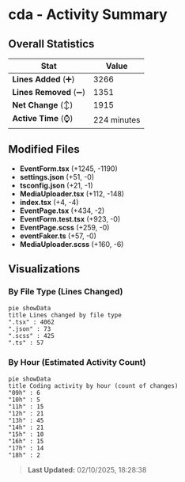 # cda - Activity Summary 

## Overall Statistics

| Stat                   | Value                                                             |
| ---------------------- | ----------------------------------------------------------------- |
| **Lines Added** (➕)   | 3266                                          |
| **Lines Removed** (➖) | 1351                                        |
| **Net Change** (↕)    | 1915                |
| **Active Time** (⌚)   | 224 minutes |


## Modified Files
- **EventForm.tsx** (+1245, -1190)
- **settings.json** (+51, -0)
- **tsconfig.json** (+21, -1)
- **MediaUploader.tsx** (+112, -148)
- **index.tsx** (+4, -4)
- **EventPage.tsx** (+434, -2)
- **EventForm.test.tsx** (+923, -0)
- **EventPage.scss** (+259, -0)
- **eventFaker.ts** (+57, -0)
- **MediaUploader.scss** (+160, -6)

## Visualizations

### By File Type (Lines Changed)

```mermaid
pie showData
title Lines changed by file type
".tsx" : 4062
".json" : 73
".scss" : 425
".ts" : 57
```

### By Hour (Estimated Activity Count)

```mermaid
pie showData
title Coding activity by hour (count of changes)
"09h" : 6
"10h" : 5
"11h" : 15
"12h" : 21
"13h" : 45
"14h" : 21
"15h" : 10
"16h" : 15
"17h" : 14
"18h" : 2
```


> **Last Updated:** 02/10/2025, 18:28:38